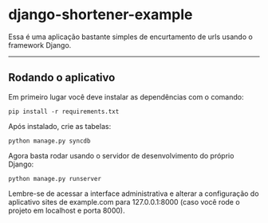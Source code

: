 # django-shortener-example

Essa é uma aplicação bastante simples de encurtamento de urls usando o framework Django. 

***

## Rodando o aplicativo

Em primeiro lugar você deve instalar as dependências com o comando: 
    
    pip install -r requirements.txt


Após instalado, crie as tabelas:
    
    python manage.py syncdb
    

Agora basta rodar usando o servidor de desenvolvimento do próprio Django:
    
    python manage.py runserver

Lembre-se de acessar a interface administrativa e alterar a configuração do aplicativo sites de example.com para 127.0.0.1:8000 (caso você rode o projeto em localhost e porta 8000).